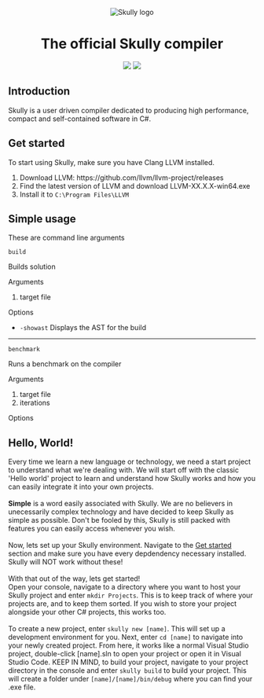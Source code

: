 <p align="center">
  <img alt="Skully logo" src="https://media.discordapp.net/attachments/671694363235057675/1067753089328754698/image.png">
</p>
<h1 align="center">The official Skully compiler</h1>
<p align="center">
  <img src="https://github.com/Draugr-official/Skully/actions/workflows/dotnet.yml/badge.svg">
  <img src="https://img.shields.io/badge/version-0.0.2-blue">
</p>

<h2>Introduction</h2>
<p>Skully is a user driven compiler dedicated to producing high performance, compact and self-contained software in C#.</p>

<h2>Get started</h2>
<p>
  To start using Skully, make sure you have Clang LLVM installed.
  <ol>
    <li>Download LLVM: https://github.com/llvm/llvm-project/releases</li>
    <li>Find the latest version of LLVM and download LLVM-XX.X.X-win64.exe</li>
    <li>Install it to <code>C:\Program Files\LLVM</code></li>
  </ol>
</p>

<h2>Simple usage</h2>
<p>These are command line arguments</p>
<code>build</code>
<p>Builds solution</p>
<p>Arguments</p>
<ol>
  <li>target file</li>
</ol>
<p>Options</p>
<ul>
  <li><code>-showast</code> Displays the AST for the build</li>
</ul>
<hr>
<code>benchmark</code>
<p>Runs a benchmark on the compiler</p>
<p>Arguments</p>
<ol>
  <li>target file</li>
  <li>iterations</li>
</ol>
<p>Options</p>
<ul>
  
</ul>

<h2>Hello, World!</h2>
<p>Every time we learn a new language or technology, we need a start project to understand what we're dealing with. We will start off with the classic 'Hello world' project to learn and understand how Skully works and how you can easily integrate it into your own projects.
<br>
<br>
<strong>Simple</strong> is a word easily associated with Skully. We are no believers in unecessarily complex technology and have decided to keep Skully as simple as possible. Don't be fooled by this, Skully is still packed with features you can easily access whenever you wish.
<br>
<br>
Now, lets set up your Skully environment. Navigate to the <a href="#get-started">Get started</a> section and make sure you have every depdendency necessary installed. Skully will NOT work without these!
<br>
<br>
With that out of the way, lets get started!
<br>
Open your console, navigate to a directory where you want to host your Skully project and enter <code>mkdir Projects</code>. This is to keep track of where your projects are, and to keep them sorted. If you wish to store your project alongside your other C# projects, this works too.
<br>
<br>
To create a new project, enter <code>skully new [name]</code>. This will set up a development environment for you. Next, enter <code>cd [name]</code> to navigate into your newly created project. From here, it works like a normal Visual Studio project, double-click [name].sln to open your project or open it in Visual Studio Code. KEEP IN MIND, to build your project, navigate to your project directory in the console and enter <code>skully build</code> to build your project. This will create a folder under <code>[name]/[name]/bin/debug</code> where you can find your .exe file.
</p>
